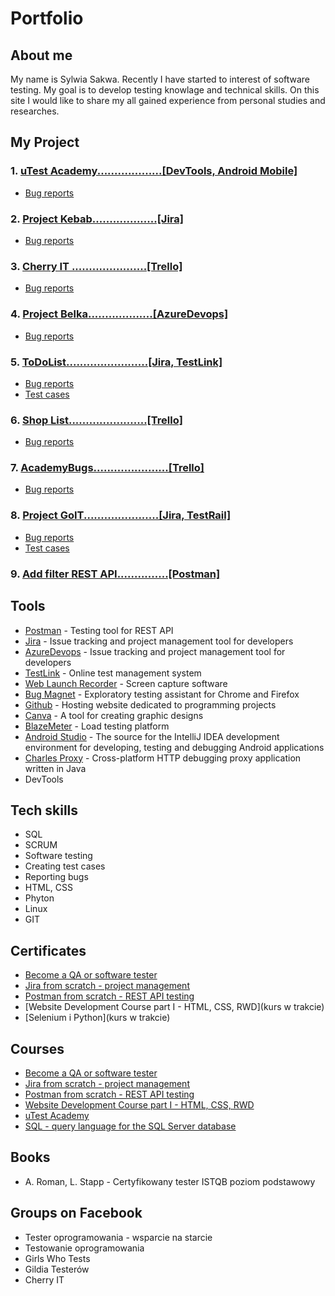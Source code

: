 # Portfolio

## About me

My name is Sylwia Sakwa. Recently I have started to interest of software testing. My goal is to develop testing knowlage and technical skills. On this site I would like to share my all gained experience from personal studies and researches.



## My Project

### 1. [uTest Academy...................[DevTools, Android Mobile]](https://drive.google.com/drive/u/0/folders/1boXiCvDKwE8lj6OfietkmcX5N_8VAJM3)
* [Bug reports](https://drive.google.com/drive/u/0/folders/1WpumTu7134zbpF_lAPPzTeuv9pAlYLL_)

### 2. [Project Kebab...................[Jira]](https://drive.google.com/drive/u/0/folders/1TFE319GqvE0ngcJyG8SXmPE0_zLNLAQU)
* [Bug reports](https://drive.google.com/drive/u/0/folders/1f13wG-MqGGFsMxFNtsFfN6b_PsJ3p49X)

### 3. [Cherry IT ......................[Trello]](https://drive.google.com/drive/u/0/folders/1YjxcM-LlYY_bblYpBpC9G476eo--bQ4g)
* [Bug reports](https://drive.google.com/drive/u/0/folders/1L8I_gfRPpNT615oyaZ2JzXjKgw8unI0t)

### 4. [Project Belka...................[AzureDevops]](https://drive.google.com/drive/u/0/folders/1vPTcLCrJOsXOoq9FJe1dV_CE30SmfUg0)
* [Bug reports](https://drive.google.com/drive/u/0/folders/1BqxevPRRwLzgmvQriik_2HbtSRZJMW3L)

### 5. [ToDoList........................[Jira, TestLink]](https://drive.google.com/drive/u/0/folders/13mNngo2gYCy1A_bwp3PHxlGbISJ5Fibn)
* [Bug reports](https://drive.google.com/drive/u/0/folders/1jrar-icFzSVyZSW1AoTxmRGj-zmTGCOu)
* [Test cases](https://drive.google.com/drive/u/0/folders/1Zn6FWmIEn47mmGCKqV_IDO3qSYGE2YDG)

### 6. [Shop List.......................[Trello]](https://drive.google.com/drive/u/0/folders/16Fk9c4vj8HrzCddaDVA4vRzGn6CZZAp-)
* [Bug reports](https://drive.google.com/drive/u/0/folders/13tbuqe9ciR_pY_LSY8UJc-tmCcmkewSa)

### 7. [AcademyBugs......................[Trello]](https://drive.google.com/drive/u/0/folders/1-cBeJxf8-K6qwtOW1YEFW7rzCmIrOSSp)
* [Bug reports](https://drive.google.com/drive/u/0/folders/1HHjzvt9OzrQxWXWnMxwoQQpu_bbJb7UY)

### 8. [Project GoIT......................[Jira, TestRail]](https://drive.google.com/drive/u/0/folders/1AmKxSiP1WUkAdy0hYJ2BkFfxxl-FKr-B)
* [Bug reports](https://drive.google.com/drive/u/0/folders/1lsWcnE-UXPMtvifN16eZDvAiJ1IJqDc9)
* [Test cases](https://drive.google.com/drive/u/0/folders/1tT601dDDksIsy6Wfd9tBIZg4n-GTiOX9)

### 9. [Add filter REST API...............[Postman]](https://drive.google.com/drive/u/0/folders/1_atCK4NbTdrEmBqEFtwXopHVMGzfkN7q)



## Tools
* [Postman](https://www.postman.com) - Testing tool for REST API
* [Jira](https://www.atlassian.com/software/jira0) - Issue tracking and project management tool for developers
* [AzureDevops](https://azure.microsoft.com/pl-pl/products/devops/#overview) - Issue tracking and project management tool for developers
* [TestLink](https://testlink.org/) - Online test management system
* [Web Launch Recorder](https://screencast-o-matic.com/screen-recorder) - Screen capture software
* [Bug Magnet](https://chrome.google.com/webstore/detail/bug-magnet/efhedldbjahpgjcneebmbolkalbhckfi?hl=pl) - Exploratory testing assistant for Chrome and Firefox
* [Github](https://github.com/) - Hosting website dedicated to programming projects
* [Canva](https://www.canva.com/) - A tool for creating graphic designs
* [BlazeMeter](https://www.blazemeter.com/) - Load testing platform
* [Android Studio](https://developer.android.com/studio) - The source for the IntelliJ IDEA development environment for developing, testing and debugging Android applications
* [Charles Proxy](https://www.charlesproxy.com/) - Cross-platform HTTP debugging proxy application written in Java
* DevTools



## Tech skills

* SQL
* SCRUM
* Software testing
* Creating test cases
* Reporting bugs
* HTML, CSS
* Phyton
* Linux
* GIT



## Certificates

* [Become a QA or software tester](https://www.udemy.com/certificate/UC-c2c66487-fa4b-4e97-936d-449274b35055/)
* [Jira from scratch - project management](https://www.udemy.com/certificate/UC-20d54e62-1c30-4e89-afc1-ea4109db748f/)
* [Postman from scratch - REST API testing](https://www.udemy.com/certificate/UC-bd9b4ac1-0f5e-45f9-b028-e682cc4bc1e9/)
* [Website Development Course part I - HTML, CSS, RWD](kurs w trakcie)
* [Selenium i Python](kurs w trakcie)



## Courses

* [Become a QA or software tester](https://www.udemy.com/course/zostan-qa-od-zera/)
* [Jira from scratch - project management](https://www.udemy.com/course/kurs-jira-od-podstaw-zarzadzanie-projektami/)
* [Postman from scratch - REST API testing](https://www.udemy.com/course/postman-od-podstaw-testowanie-rest-api/)
* [Website Development Course part I - HTML, CSS, RWD](https://www.udemy.com/course/od-zera-do-front-end-developera-cz1/)
* [uTest Academy](https://utest.com)
* [SQL - query language for the SQL Server database](https://www.udemy.com/course/kurs-sql/?src=sac&kw=sql+jezyk+zapytan+do+bazy)



## Books

* A. Roman, L. Stapp - Certyfikowany tester ISTQB poziom podstawowy



## Groups on Facebook

* Tester oprogramowania - wsparcie na starcie
* Testowanie oprogramowania
* Girls Who Tests
* Gildia Testerów
* Cherry IT







